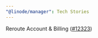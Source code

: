 ```yaml
---
"@linode/manager": Tech Stories
---
```


Reroute Account & Billing ([#12323](https://github.com/linode/manager/pull/12323))

